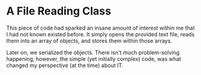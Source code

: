 # A File Reading Class 

This piece of code had sparked an insane amount of interest within me that I had not known existed before. 
It simply opens the provided text file, reads them into an array of objects, and stores them within those arrays. 

Later on, we serialized the objects. There isn't much problem-solving happening, however, the simple (yet initially complex) code, was what changed my perspective (at the time) about IT. 
